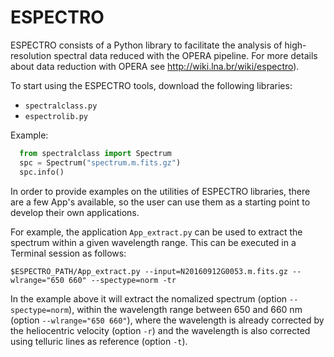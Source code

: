 # ESPECTRO
ESPECTRO consists of a Python library to facilitate the analysis of high-resolution spectral data reduced with the OPERA pipeline. For more details about data reduction with OPERA see http://wiki.lna.br/wiki/espectro). 

To start using the ESPECTRO tools, download the following libraries:

* `spectralclass.py`
* `espectrolib.py`

Example:
```python
  from spectralclass import Spectrum
  spc = Spectrum("spectrum.m.fits.gz")
  spc.info()
```
In order to provide examples on the utilities of ESPECTRO libraries, there are a few App's available, so the user can use them as a starting point to develop their own applications.  

For example, the application `App_extract.py` can be used to extract the spectrum within a given wavelength range. This can be executed in a Terminal session as follows:

`
$ESPECTRO_PATH/App_extract.py --input=N20160912G0053.m.fits.gz --wlrange="650 660" --spectype=norm -tr
`

In the example above it will extract the nomalized spectrum (option `--spectype=norm`), within the wavelength range between 650 and 660 nm (option `--wlrange="650 660"`), where the wavelength is already corrected by the heliocentric velocity (option `-r`) and the wavelength is also corrected using telluric lines as reference (option `-t`).
